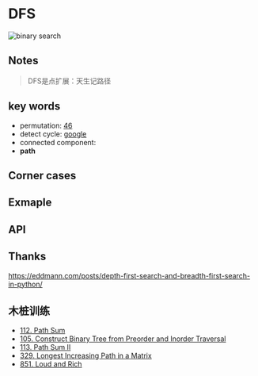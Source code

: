 
# DFS


![binary search](https://i.imgur.com/RVGtn22.gif)


## Notes

> DFS是点扩展：天生记路径



## key words

- permutation: [46](https://repl.it/@WillWang42/permute)
- detect cycle: [google](https://willwang-x.github.io/2018/02/shift)
- connected component:
- **path** 

## Corner cases


## Exmaple 



## API  


## Thanks 

https://eddmann.com/posts/depth-first-search-and-breadth-first-search-in-python/

## 木桩训练 

* [112. Path Sum](https://leetcode.com/problems/path-sum/submissions/1)
* [105. Construct Binary Tree from Preorder and Inorder Traversal](https://leetcode.com/problems/construct-binary-tree-from-preorder-and-inorder-traversal/description/)
* [113. Path Sum II](https://leetcode.com/problems/path-sum-ii/description/)
* [329. Longest Increasing Path in a Matrix](https://leetcode.com/problems/longest-increasing-path-in-a-matrix/description/)
* [851. Loud and Rich](https://leetcode.com/problems/loud-and-rich/description/)